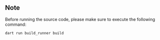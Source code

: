 ## Note

Before running the source code, please make sure to execute the following command:

```bash
dart run build_runner build
